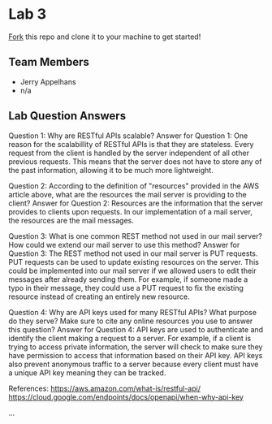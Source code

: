 # Lab 3
[Fork](https://docs.github.com/en/get-started/quickstart/fork-a-repo) this repo and clone it to your machine to get started!

## Team Members
- Jerry Appelhans
- n/a

## Lab Question Answers

Question 1: Why are RESTful APIs scalable?
Answer for Question 1: One reason for the scalabillity of RESTful APIs is that they are stateless. Every request from the client is handled by the server independent of all other previous requests. This means that the server does not have to store any of the past information, allowing it to be much more lightweight.


Question 2: According to the definition of "resources" provided in the AWS article above, what are the resources the mail server is providing to the client?
Answer for Question 2: Resources are the information that the server provides to clients upon requests. In our implementation of a mail server, the resources are the mail messages.


Question 3: What is one common REST method not used in our mail server? How could we extend our mail server to use this method?
Answer for Question 3: The REST method not used in our mail server is PUT requests. PUT requests can be used to update existing resources on the server. This could be implemented into our mail server if we allowed users to edit their messages after already sending them. For example, if someone made a typo in their message, they could use a PUT request to fix the existing resource instead of creating an entirely new resource.


Question 4: Why are API keys used for many RESTful APIs? What purpose do they serve? Make sure to cite any online resources you use to answer this question?
Answer for Question 4: API keys are used to authenticate and identify the client making a request to a server. For example, if a client is trying to access private information, the server will check to make sure they have permission to access that information based on their API key. API keys also prevent anonymous traffic to a server because every client must have a unique API key meaning they can be tracked.



References:
https://aws.amazon.com/what-is/restful-api/
https://cloud.google.com/endpoints/docs/openapi/when-why-api-key



...
